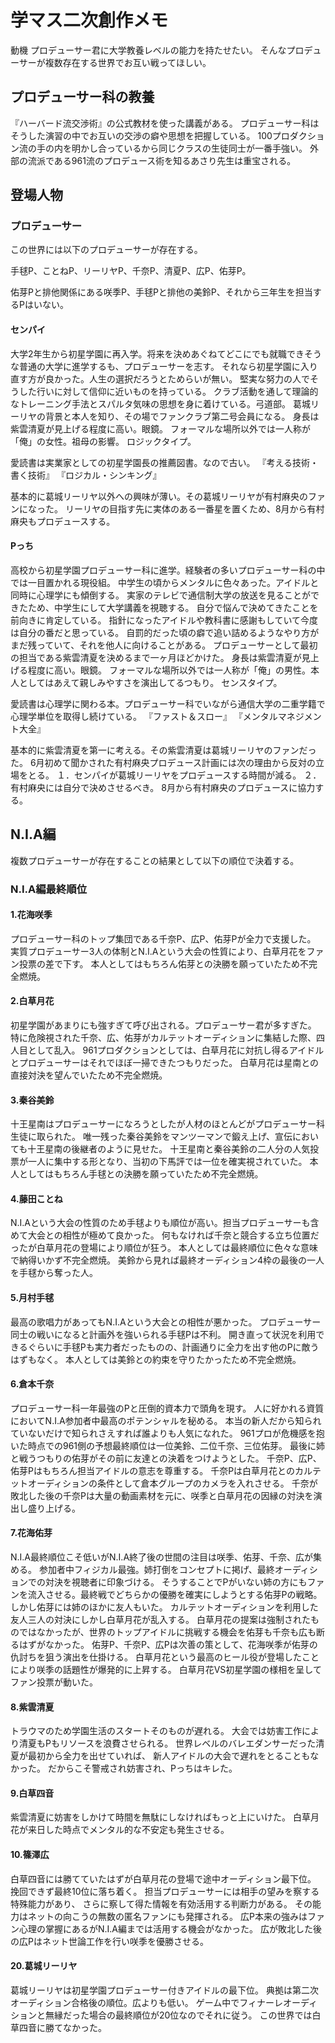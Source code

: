 # 学マス二次創作メモ

動機
プロデューサー君に大学教養レベルの能力を持たせたい。
そんなプロデューサーが複数存在する世界でお互い戦ってほしい。

## プロデューサー科の教養
『ハーバード流交渉術』の公式教材を使った講義がある。
プロデューサー科はそうした演習の中でお互いの交渉の癖や思想を把握している。
100プロダクション流の手の内を明かし合っているから同じクラスの生徒同士が一番手強い。
外部の流派である961流のプロデュース術を知るあさり先生は重宝される。

## 登場人物
### プロデューサー
この世界には以下のプロデューサーが存在する。

手毬P、ことねP、リーリヤP、千奈P、清夏P、広P、佑芽P。

佑芽Pと排他関係にある咲季P、手毬Pと排他の美鈴P、それから三年生を担当するPはいない。

#### センパイ
大学2年生から初星学園に再入学。将来を決めあぐねてどこにでも就職できそうな普通の大学に進学するも、プロデューサーを志す。
それなら初星学園に入り直す方が良かった。人生の選択だろうとためらいが無い。
堅実な努力の人でそうした行いに対して信仰に近いものを持っている。
クラブ活動を通して理論的なトレーニング手法とスパルタ気味の思想を身に着けている。弓道部。
葛城リーリヤの背景と本人を知り、その場でファンクラブ第二号会員になる。
身長は紫雲清夏が見上げる程度に高い。眼鏡。
フォーマルな場所以外では一人称が「俺」の女性。祖母の影響。
ロジックタイプ。

愛読書は実業家としての初星学園長の推薦図書。なので古い。
『考える技術・書く技術』
『ロジカル・シンキング』

基本的に葛城リーリヤ以外への興味が薄い。その葛城リーリヤが有村麻央のファンになった。
リーリヤの目指す先に実体のある一番星を置くため、8月から有村麻央もプロデュースする。

#### Pっち
高校から初星学園プロデューサー科に進学。経験者の多いプロデューサー科の中では一目置かれる現役組。
中学生の頃からメンタルに色々あった。アイドルと同時に心理学にも傾倒する。
実家のテレビで通信制大学の放送を見ることができたため、中学生にして大学講義を視聴する。
自分で悩んで決めてきたことを前向きに肯定している。
指針になったアイドルや教科書に感謝もしていて今度は自分の番だと思っている。
自罰的だった頃の癖で追い詰めるようなやり方がまだ残っていて、それを他人に向けることがある。
プロデューサーとして最初の担当である紫雲清夏を決めるまで一ヶ月ほどかけた。
身長は紫雲清夏が見上げる程度に高い。眼鏡。
フォーマルな場所以外では一人称が「俺」の男性。本人としてはあえて親しみやすさを演出してるつもり。
センスタイプ。

愛読書は心理学に関わる本。プロデューサー科でいながら通信大学の二重学籍で心理学単位を取得し続けている。
『ファスト＆スロー』
『メンタルマネジメント大全』

基本的に紫雲清夏を第一に考える。その紫雲清夏は葛城リーリヤのファンだった。
6月初めて聞かされた有村麻央プロデュース計画には次の理由から反対の立場をとる。
１．センパイが葛城リーリヤをプロデュースする時間が減る。
２．有村麻央には自分で決めさせるべき。
8月から有村麻央のプロデュースに協力する。

## N.I.A編
複数プロデューサーが存在することの結果として以下の順位で決着する。

### N.I.A編最終順位
#### 1.花海咲季
プロデューサー科のトップ集団である千奈P、広P、佑芽Pが全力で支援した。
実質プロデューサー3人の体制とN.I.Aという大会の性質により、白草月花をファン投票の差で下す。
本人としてはもちろん佑芽との決勝を願っていたため不完全燃焼。

#### 2.白草月花
初星学園があまりにも強すぎて呼び出される。プロデューサー君が多すぎた。
特に危険視された千奈、広、佑芽がカルテットオーディションに集結した際、四人目として乱入。
961プロダクションとしては、白草月花に対抗し得るアイドルとプロデューサーはそれでほぼ一掃できたつもりだった。
白草月花は星南との直接対決を望んでいたため不完全燃焼。

#### 3.秦谷美鈴
十王星南はプロデューサーになろうとしたが人材のほとんどがプロデューサー科生徒に取られた。
唯一残った秦谷美鈴をマンツーマンで鍛え上げ、宣伝においても十王星南の後継者のように見せた。
十王星南と秦谷美鈴の二人分の人気投票が一人に集中する形となり、当初の下馬評では一位を確実視されていた。
本人としてはもちろん手毬との決勝を願っていたため不完全燃焼。

#### 4.藤田ことね
N.I.Aという大会の性質のため手毬よりも順位が高い。担当プロデューサーも含めて大会との相性が極めて良かった。
何もなければ千奈と競合する立ち位置だったが白草月花の登場により順位が狂う。
本人としては最終順位に色々な意味で納得いかず不完全燃焼。
美鈴から見れば最終オーディション4枠の最後の一人を手毬から奪った人。

#### 5.月村手毬
最高の歌唱力があってもN.I.Aという大会との相性が悪かった。
プロデューサー同士の戦いになると計画外を強いられる手毬Pは不利。
開き直って状況を利用できるぐらいに手毬Pも実力者だったものの、計画通りに全力を出す他のPに敵うはずもなく。
本人としては美鈴との約束を守りたかったため不完全燃焼。

#### 6.倉本千奈
プロデューサー科一年最強のPと圧倒的資本力で頭角を現す。
人に好かれる資質においてN.I.A参加者中最高のポテンシャルを秘める。
本当の新人だから知られていないだけで知られさえすれば誰よりも人気になれた。
961プロが危機感を抱いた時点での961側の予想最終順位は一位美鈴、二位千奈、三位佑芽。
最後に姉と戦うつもりの佑芽がその前に友達との決着をつけようとした。
千奈P、広P、佑芽Pはもちろん担当アイドルの意志を尊重する。
千奈Pは白草月花とのカルテットオーディションの条件として倉本グループのカメラを入れさせる。
千奈が敗北した後の千奈Pは大量の動画素材を元に、咲季と白草月花の因縁の対決を演出し盛り上げる。

#### 7.花海佑芽
N.I.A最終順位こそ低いがN.I.A終了後の世間の注目は咲季、佑芽、千奈、広が集める。
参加者中フィジカル最強。姉打倒をコンセプトに掲げ、最終オーディションでの対決を視聴者に印象づける。
そうすることでPがいない姉の方にもファンを流入させる。最終戦でどちらかの優勝を確実にしようとする佑芽Pの戦略。
しかし佑芽には姉のほかに友人もいた。
カルテットオーディションを利用した友人三人の対決にしかし白草月花が乱入する。
白草月花の提案は強制されたものではなかったが、世界のトップアイドルに挑戦する機会を佑芽も千奈も広も断るはずがなかった。
佑芽P、千奈P、広Pは次善の策として、花海咲季が佑芽の仇討ちを狙う演出を仕掛ける。
白草月花という最高のヒール役が登場したことにより咲季の話題性が爆発的に上昇する。
白草月花VS初星学園の様相を呈してファン投票が動いた。

#### 8.紫雲清夏
トラウマのため学園生活のスタートそのものが遅れる。
大会では妨害工作により清夏もPもリソースを浪費させられる。
世界レベルのバレエダンサーだった清夏が最初から全力を出せていれば、
新人アイドルの大会で遅れをとることもなかった。
だからこそ警戒され妨害され、Pっちはキレた。

#### 9.白草四音
紫雲清夏に妨害をしかけて時間を無駄にしなければもっと上にいけた。
白草月花が来日した時点でメンタル的な不安定も発生させる。

#### 10.篠澤広
白草四音には勝てていたはずが白草月花の登場で途中オーディション最下位。
挽回できず最終10位に落ち着く。
担当プロデューサーには相手の望みを察する特殊能力があり、
さらに察して得た情報を有効活用する判断力がある。
その能力はネットの向こうの無数の匿名ファンにも発揮される。
広P本来の強みはファン心理の掌握にあるがN.I.A編までは活用する機会がなかった。
広が敗北した後の広Pはネット世論工作を行い咲季を優勝させる。

#### 20.葛城リーリヤ
葛城リーリヤは初星学園プロデューサー付きアイドルの最下位。
典拠は第二次オーディション合格後の順位。広よりも低い。
ゲーム中でフィナーレオーディションと無縁だった場合の最終順位が20位なのでそれに従う。
この世界では白草四音に勝てなかった。


